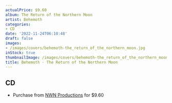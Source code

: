 ```yaml
---
actualPrice: $9.60
album: The Return of the Northern Moon
artist: Behemoth
categories:
- CD
date: '2022-11-24T06:10:48'
draft: false
images:
- /images/covers/behemoth-the_return_of_the_northern_moon.jpg
inStock: true
thumbnailImage: /images/covers/behemoth-the_return_of_the_northern_moon-thumb.jpg
title: Behemoth - The Return of the Northern Moon
---
```


## CD
* Purchase from [NWN Productions](http://shop.nwnprod.com/index.php?route=product/product&path=93&product_id=26739&sort=pd.name&order=ASC) for $9.60
